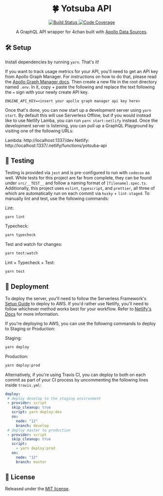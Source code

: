 <h1 align="center" style="text-align: center;">🍀 Yotsuba API</h1>
<p align="center">
  <a href="https://travis-ci.com/Saeris/yotsuba-api">
    <img src="https://travis-ci.com/Saeris/yotsuba-api.svg?branch=master" alt="Build Status" />
  </a>
  <a href="https://codecov.io/gh/Saeris/yotsuba-api">
    <img src="https://codecov.io/gh/Saeris/yotsuba-api/branch/master/graph/badge.svg" alt="Code Coverage"/>
  </a>
</p>
<p align="center">A GraphQL API wrapper for 4chan built with <a href="https://www.apollographql.com/docs/apollo-server/features/data-sources.html">Apollo Data Sources</a>.</p>

## 🛠️ Setup

Install dependencies by running `yarn`. That's it!

If you want to track usage metrics for your API, you'll need to get an API key from Apollo Graph Manager. For instructions on how to do that, please read the [Apollo Graph Manager docs](https://www.apollographql.com/docs/graph-manager/). Then create a new file in the root directory named `.env`. In it, copy + paste the following and replace the text following the `=` sign with your newly create API key.

```
ENGINE_API_KEY=<insert your apollo graph manager api key here>
```

Once that's done, you can now start up a development server using `yarn start`. By default this will use Serverless Offline, but if you would instead like to use Netlify Lamba, you can run `yarn start:netlify` instead. Once the development server is listening, you can pull up a GraphQL Playground by visiting one of the following URLs:

Lambda: http://localhost:1337/dev
Netlify: http://localhost:1337/.netlify/functions/yotsuba-api

## 🧪 Testing

Testing is provided via `jest` and is pre-configured to run with `codecov` as well. While tests for this project are far from complete, they can be found under `src/__TEST__` and follow a naming format of `[filename].spec.ts`. Additionally, this project uses `eslint`, `typescript`, and `prettier`, all three of which are automatically run on each commit via `husky` + `lint-staged`. To manually lint and test, use the following commands:

Lint:
```bash
yarn lint
```

Typecheck:
```bash
yarn typecheck
```

Test and watch for changes:
```bash
yarn test:watch
```

Lint + Typecheck + Test:
```bash
yarn test
```

## 🚢 Deployment

To deploy the server, you'll need to follow the Serverless Framework's [Setup Guide](https://serverless.com/framework/docs/providers/aws/guide/installation/) to deploy to AWS. If you'd rather use Netlify, you'll need to follow whichever method works best for your workflow. Refer to [Netlify's Docs](https://docs.netlify.com/configure-builds/get-started/) for more information.

If you're deploying to AWS, you can use the following commands to deploy to Staging or Production:

Staging:
```bash
yarn deploy
```

Production:
```bash
yarn deploy:prod
```

Alternatively, if you're using Travis CI, you can deploy to both on each commit as part of your CI process by uncommenting the following lines inside `travis.yml`:

```yaml
deploy:
 # deploy develop to the staging environment
 - provider: script
   skip_cleanup: true
   script: yarn deploy:dev
   on:
     node: "12"
     branch: develop
 # deploy master to production
 - provider: script
   skip_cleanup: true
   script:
     - yarn deploy:prod
   on:
     node: "12"
     branch: master
```

## 🥂 License

Released under the [MIT license](https://github.com/Saeris/Scryfall-API/blob/master/LICENSE.md).
